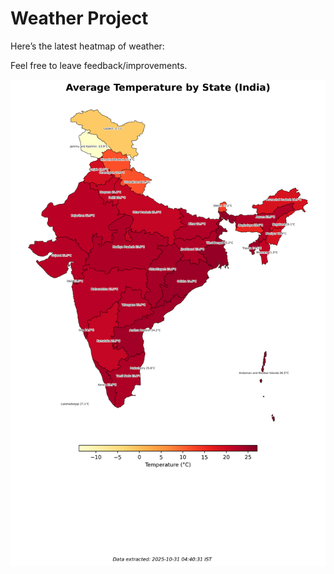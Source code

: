 # Weather Project

Here’s the latest heatmap of weather:

Feel free to leave feedback/improvements.

![India Heatmap](docs/assets/india_heatmap.png?v=03F069)
